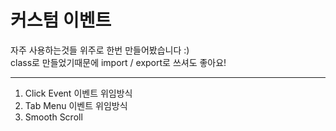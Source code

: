 # 커스텀 이벤트


자주 사용하는것들 위주로 한번 만들어봤습니다 :)  
class로 만들었기때문에 import / export로 쓰셔도 좋아요!
- - -

1. Click Event 이벤트 위임방식
2. Tab Menu 이벤트 위임방식
3. Smooth Scroll
